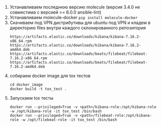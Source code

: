 1. Устанавливаем последнюю версию molecule (версия 3.4.0 не совместима с версией >= 6.0.0 ansible-lint)
2. Устанавливаем molecule-docker ```pip install molecule-docker```
3. Скачиваем под VPN дистрибутивы для ubuntu под VPN и кладем в директорию files внутри каждого склонированного репозитория
   ```
   https://artifacts.elastic.co/downloads/kibana/kibana-7.16.2-x86_64.rpm
   https://artifacts.elastic.co/downloads/kibana/kibana-7.16.2-amd64.deb
   https://artifacts.elastic.co/downloads/beats/filebeat/filebeat-7.16.2-x86_64.rpm
   https://artifacts.elastic.co/downloads/beats/filebeat/filebeat-7.16.2-amd64.deb
   ```
4. собираем docker image для tox тестов 
   ```
   cd docker_image
   docker build -t tox_test .
   ```
5. Запускаем tox тесты
   ```
   docker run --privileged=True -v <path>/kibana-role:/opt/kibana-role -w /opt/kibana-role -it tox_test /bin/bash
   docker run --privileged=True -v <path>/filebeat-role:/opt/kibana-role -w /opt/filebeat-role -it tox_test /bin/bash
   ```